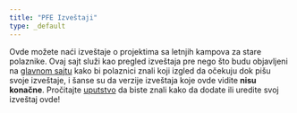 ```yaml
---
title: "PFE Izveštaji"
type: _default
---
```


Ovde možete naći izveštaje o projektima sa letnjih kampova za stare polaznike. Ovaj sajt služi kao pregled izveštaja pre nego što budu objavljeni na [glavnom sajtu](https://pfe.rs/) kako bi polaznici znali koji izgled da očekuju dok pišu svoje izveštaje, i šanse su da verzije izveštaja koje ovde vidite **nisu konačne**. Pročitajte [uputstvo](uputstvo) da biste znali kako da dodate ili uredite svoj izveštaj ovde!
